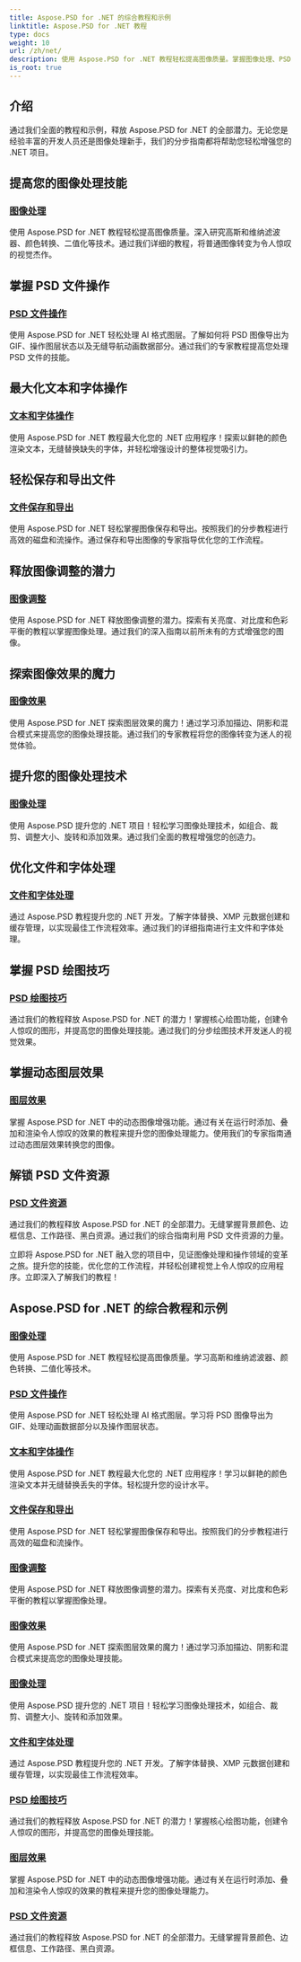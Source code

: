 ```yaml
---
title: Aspose.PSD for .NET 的综合教程和示例
linktitle: Aspose.PSD for .NET 教程
type: docs
weight: 10
url: /zh/net/
description: 使用 Aspose.PSD for .NET 教程轻松提高图像质量。掌握图像处理、PSD 文件操作、文本和字体处理等。
is_root: true
---
```

## 介绍
通过我们全面的教程和示例，释放 Aspose.PSD for .NET 的全部潜力。无论您是经验丰富的开发人员还是图像处理新手，我们的分步指南都将帮助您轻松增强您的 .NET 项目。

## 提高您的图像处理技能

### [图像处理](./image-processing/)

使用 Aspose.PSD for .NET 教程轻松提高图像质量。深入研究高斯和维纳滤波器、颜色转换、二值化等技术。通过我们详细的教程，将普通图像转变为令人惊叹的视觉杰作。

## 掌握 PSD 文件操作

### [PSD 文件操作](./psd-file-manipulation/)

使用 Aspose.PSD for .NET 轻松处理 AI 格式图层。了解如何将 PSD 图像导出为 GIF、操作图层状态以及无缝导航动画数据部分。通过我们的专家教程提高您处理 PSD 文件的技能。

## 最大化文本和字体操作

### [文本和字体操作](./text-and-font-manipulation/)

使用 Aspose.PSD for .NET 教程最大化您的 .NET 应用程序！探索以鲜艳的颜色渲染文本，无缝替换缺失的字体，并轻松增强设计的整体视觉吸引力。

## 轻松保存和导出文件

### [文件保存和导出](./file-saving-and-exporting/)

使用 Aspose.PSD for .NET 轻松掌握图像保存和导出。按照我们的分步教程进行高效的磁盘和流操作。通过保存和导出图像的专家指导优化您的工作流程。

## 释放图像调整的潜力

### [图像调整](./image-adjustment/)

使用 Aspose.PSD for .NET 释放图像调整的潜力。探索有关亮度、对比度和色彩平衡的教程以掌握图像处理。通过我们的深入指南以前所未有的方式增强您的图像。

## 探索图像效果的魔力

### [图像效果](./image-effects/)

使用 Aspose.PSD for .NET 探索图层效果的魔力！通过学习添加描边、阴影和混合模式来提高您的图像处理技能。通过我们的专家教程将您的图像转变为迷人的视觉体验。

## 提升您的图像处理技术

### [图像处理](./image-manipulation/)

使用 Aspose.PSD 提升您的 .NET 项目！轻松学习图像处理技术，如组合、裁剪、调整大小、旋转和添加效果。通过我们全面的教程增强您的创造力。

## 优化文件和字体处理

### [文件和字体处理](./file-and-font-handling/)

通过 Aspose.PSD 教程提升您的 .NET 开发。了解字体替换、XMP 元数据创建和缓存管理，以实现最佳工作流程效率。通过我们的详细指南进行主文件和字体处理。

## 掌握 PSD 绘图技巧

### [PSD 绘图技巧](./psd-drawing-techniques/)

通过我们的教程释放 Aspose.PSD for .NET 的潜力！掌握核心绘图功能，创建令人惊叹的图形，并提高您的图像处理技能。通过我们的分步绘图技术开发迷人的视觉效果。

## 掌握动态图层效果

### [图层效果](./layer-effects/)

掌握 Aspose.PSD for .NET 中的动态图像增强功能。通过有关在运行时添加、叠加和渲染令人惊叹的效果的教程来提升您的图像处理能力。使用我们的专家指南通过动态图层效果转换您的图像。

## 解锁 PSD 文件资源

### [PSD 文件资源](./psd-file-resources/)

通过我们的教程释放 Aspose.PSD for .NET 的全部潜力。无缝掌握背景颜色、边框信息、工作路径、黑白资源。通过我们的综合指南利用 PSD 文件资源的力量。

立即将 Aspose.PSD for .NET 融入您的项目中，见证图像处理和操作领域的变革之旅。提升您的技能，优化您的工作流程，并轻松创建视觉上令人惊叹的应用程序。立即深入了解我们的教程！
## Aspose.PSD for .NET 的综合教程和示例 
### [图像处理](./image-processing/)
使用 Aspose.PSD for .NET 教程轻松提高图像质量。学习高斯和维纳滤波器、颜色转换、二值化等技术。
### [PSD 文件操作](./psd-file-manipulation/)
使用 Aspose.PSD for .NET 轻松处理 AI 格式图层。学习将 PSD 图像导出为 GIF、处理动画数据部分以及操作图层状态。 
### [文本和字体操作](./text-and-font-manipulation/)
使用 Aspose.PSD for .NET 教程最大化您的 .NET 应用程序！学习以鲜艳的颜色渲染文本并无缝替换丢失的字体。轻松提升您的设计水平。
### [文件保存和导出](./file-saving-and-exporting/)
使用 Aspose.PSD for .NET 轻松掌握图像保存和导出。按照我们的分步教程进行高效的磁盘和流操作。
### [图像调整](./image-adjustment/)
使用 Aspose.PSD for .NET 释放图像调整的潜力。探索有关亮度、对比度和色彩平衡的教程以掌握图像处理。
### [图像效果](./image-effects/)
使用 Aspose.PSD for .NET 探索图层效果的魔力！通过学习添加描边、阴影和混合模式来提高您的图像处理技能。
### [图像处理](./image-manipulation/)
使用 Aspose.PSD 提升您的 .NET 项目！轻松学习图像处理技术，如组合、裁剪、调整大小、旋转和添加效果。
### [文件和字体处理](./file-and-font-handling/)
通过 Aspose.PSD 教程提升您的 .NET 开发。了解字体替换、XMP 元数据创建和缓存管理，以实现最佳工作流程效率。
### [PSD 绘图技巧](./psd-drawing-techniques/)
通过我们的教程释放 Aspose.PSD for .NET 的潜力！掌握核心绘图功能，创建令人惊叹的图形，并提高您的图像处理技能。
### [图层效果](./layer-effects/)
掌握 Aspose.PSD for .NET 中的动态图像增强功能。通过有关在运行时添加、叠加和渲染令人惊叹的效果的教程来提升您的图像处理能力。
### [PSD 文件资源](./psd-file-resources/)
通过我们的教程释放 Aspose.PSD for .NET 的全部潜力。无缝掌握背景颜色、边框信息、工作路径、黑白资源。 